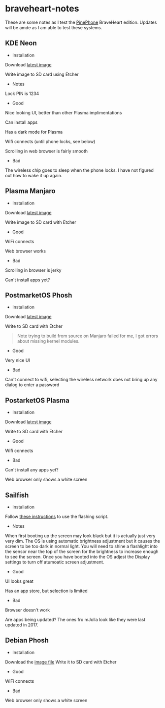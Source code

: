 # braveheart-notes

These are some notes as I test the [PinePhone](https://wiki.pine64.org/index.php/PinePhone) BraveHeart edition.  Updates will be amde as I am able to test these systems.

## KDE Neon

- Installation

Download [latest image](https://images.plasma-mobile.org/pinephone/)

Write image to SD card using Etcher

- Notes

Lock PIN is 1234
 
- Good

Nice looking UI, better than other Plasma implimentations

Can install apps

Has a dark mode for Plasma

Wifi connects (until phone locks, see below)

Scrolling in web browser is fairly smooth

- Bad

The wireless chip goes to sleep when the phone locks.  I have not figured out how to wake it up again.

## Plasma Manjaro

- Installation

Download [latest image](https://osdn.net/projects/manjaro-arm/storage/pinephone/plasma-mobile/alpha3/)

Write image to SD card with Etcher

- Good

WiFi connects

Web browser works

- Bad

Scrolling in browser is jerky

Can't install apps yet?

## PostmarketOS Phosh

- Installation

Download [latest image](http://images.postmarketos.org/pinephone/)

Write to SD card with Etcher

> Note trying to build from source on Manjaro failed for me, I got errors about missing kernel modules.

- Good

Very nice UI

- Bad

Can't connect to wifi, selecting the wireless network does not bring up any dialog to enter a password

## PostarketOS Plasma

- Installation

Download [latest image](http://images.postmarketos.org/pinephone/)

Write to SD card with Etcher

- Good

Wifi connects

- Bad

Can't install any apps yet?

Web browser only shows a white screen

## Sailfish

- Installation

Follow [these instructions](https://wiki.pine64.org/index.php/PinePhone_Software_Release#SailfishOS) to use the flashing script.

- Notes

When first booting up the screen may look black but it is actually just very very dim.  The OS is using automatic brightness adjustment but it causes the screen to be too dark in normal light.  You will need to shine a flashlight into the sensor near the top of the screen for the brightness to increase enough to see the screen.  Once you have booted into the OS adjest the Display settings to turn off atumoatic screen adjustment.

- Good

UI looks great

Has an app store, but selection is limited

- Bad

Browser doesn't work

Are apps being updated?  The ones fro mJolla look like they were last updated in 2017.

## Debian Phosh

- Installation

Download the [image file](https://people.collabora.com/~aferraris/pinephone/debian-pinephone.img.gz)
Write it to SD card with Etcher

- Good

WiFi connects

- Bad

Web browser only shows a white screen
